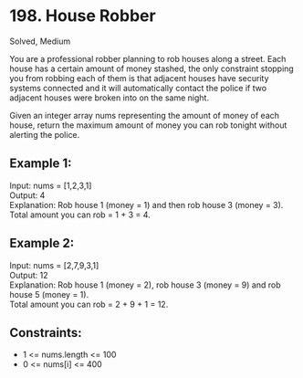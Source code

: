 # 198. House Robber
Solved, Medium

You are a professional robber planning to rob houses along a street. Each house has a certain amount of money stashed, the only constraint stopping you from robbing each of them is that adjacent houses have security systems connected
and it will automatically contact the police if two adjacent houses were broken into on the same night.  

Given an integer array nums representing the amount of money of each house, return the maximum amount of money you can rob tonight without alerting the police.  

 

Example 1:
---
Input: nums = [1,2,3,1]  
Output: 4  
Explanation: Rob house 1 (money = 1) and then rob house 3 (money = 3).  
Total amount you can rob = 1 + 3 = 4.  

Example 2:
---
Input: nums = [2,7,9,3,1]  
Output: 12  
Explanation: Rob house 1 (money = 2), rob house 3 (money = 9) and rob house 5 (money = 1).  
Total amount you can rob = 2 + 9 + 1 = 12.  
 

Constraints:
---
- 1 <= nums.length <= 100
- 0 <= nums[i] <= 400
